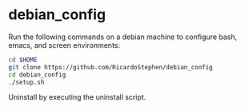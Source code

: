 debian_config
==============
Run the following commands on a debian machine to configure bash, emacs, and
screen environments:

```sh
cd $HOME
git clone https://github.com/RicardoStephen/debian_config
cd debian_config
./setup.sh
```

Uninstall by executing the uninstall script.
